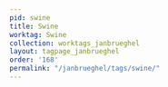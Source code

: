 ```yaml
---
pid: swine
title: Swine
worktag: Swine
collection: worktags_janbrueghel
layout: tagpage_janbrueghel
order: '168'
permalink: "/janbrueghel/tags/swine/"
---
```

